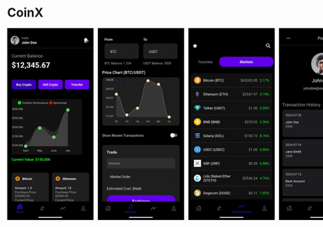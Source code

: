 # CoinX

<div style="display: flex; flex-direction: row; gap: 10px;">
  <img src="https://github.com/Jannatyadav27/CoinX/blob/main/assets/Homepage.jpg" alt="Home page" width="200">
  <img src="https://github.com/Jannatyadav27/CoinX/blob/main/assets/ExcgangePage.jpg" alt="Exchange page" width="200">
  <img src="https://github.com/Jannatyadav27/CoinX/blob/main/assets/Market%20Analysis.jpg" alt="Market Analysis page" width="200">
  <img src="https://github.com/Jannatyadav27/CoinX/blob/main/assets/profile.jpg" alt="Profile page" width="200">
</div>
